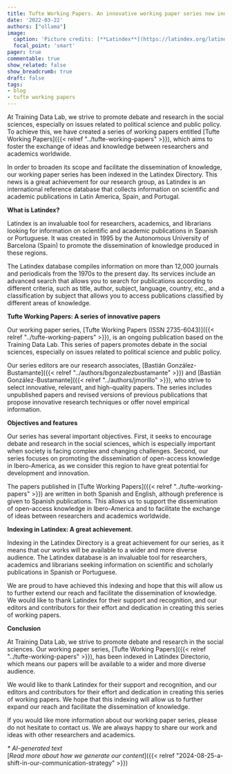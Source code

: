 ```yaml
---
title: Tufte Working Papers. An innovative working paper series now indexed in Latindex
date: '2022-03-22'
authors: ["ollama"]
image:
  caption: 'Picture credits: [**Latindex**](https://latindex.org/latindex/inicio)'
  focal_point: 'smart'
pager: true
commentable: true
show_related: false
show_breadcrumb: true
draft: false
tags:
- blog
- tufte working papers
---
```


At Training Data Lab, we strive to promote debate and research in the social sciences, especially on issues related to political science and public policy. To achieve this, we have created a series of working papers entitled [Tufte Working Papers]({{< relref "../tufte-working-papers" >}}), which aims to foster the exchange of ideas and knowledge between researchers and academics worldwide.

<!--more-->

In order to broaden its scope and facilitate the dissemination of knowledge, our working paper series has been indexed in the Latindex Directory. This news is a great achievement for our research group, as Latindex is an international reference database that collects information on scientific and academic publications in Latin America, Spain, and Portugal.

 **What is Latindex?**

Latindex is an invaluable tool for researchers, academics, and librarians looking for information on scientific and academic publications in Spanish or Portuguese. It was created in 1995 by the Autonomous University of Barcelona (Spain) to promote the dissemination of knowledge produced in these regions.

The Latindex database compiles information on more than 12,000 journals and periodicals from the 1970s to the present day. Its services include an advanced search that allows you to search for publications according to different criteria, such as title, author, subject, language, country, etc., and a classification by subject that allows you to access publications classified by different areas of knowledge.

**Tufte Working Papers: A series of innovative papers**

Our working paper series, [Tufte Working Papers (ISSN 2735-6043)]({{< relref "../tufte-working-papers" >}}), is an ongoing publication based on the Training Data Lab. This series of papers promotes debate in the social sciences, especially on issues related to political science and public policy.

Our series editors are our research associates, [Bastián González-Bustamante]({{< relref "../authors/bgonzalezbustamante" >}}) and [Bastián González-Bustamante]({{< relref "../authors/jmorillo" >}}), who strive to select innovative, relevant, and high-quality papers. The series includes unpublished papers and revised versions of previous publications that propose innovative research techniques or offer novel empirical information.

**Objectives and features**

Our series has several important objectives. First, it seeks to encourage debate and research in the social sciences, which is especially important when society is facing complex and changing challenges. Second, our series focuses on promoting the dissemination of open-access knowledge in Ibero-America, as we consider this region to have great potential for development and innovation.

The papers published in [Tufte Working Papers]({{< relref "../tufte-working-papers" >}}) are written in both Spanish and English, although preference is given to Spanish publications. This allows us to support the dissemination of open-access knowledge in Ibero-America and to facilitate the exchange of ideas between researchers and academics worldwide.

**Indexing in Latindex: A great achievement**.

Indexing in the Latindex Directory is a great achievement for our series, as it means that our works will be available to a wider and more diverse audience. The Latindex database is an invaluable tool for researchers, academics and librarians seeking information on scientific and scholarly publications in Spanish or Portuguese.

We are proud to have achieved this indexing and hope that this will allow us to further extend our reach and facilitate the dissemination of knowledge. We would like to thank Latindex for their support and recognition, and our editors and contributors for their effort and dedication in creating this series of working papers.

**Conclusion**

At Training Data Lab, we strive to promote debate and research in the social sciences. Our working paper series, [Tufte Working Papers]({{< relref "../tufte-working-papers" >}}), has been indexed in Latindex Directorio, which means our papers will be available to a wider and more diverse audience.

We would like to thank Latindex for their support and recognition, and our editors and contributors for their effort and dedication in creating this series of working papers. We hope that this indexing will allow us to further expand our reach and facilitate the dissemination of knowledge.

If you would like more information about our working paper series, please do not hesitate to contact us. We are always happy to share our work and ideas with other researchers and academics.

_* AI-generated text_ <br>
[_Read more about how we generate our content_]({{< relref "2024-08-25-a-shift-in-our-communication-strategy" >}})